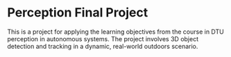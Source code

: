 # Perception Final Project
This is a project for applying the learning objectives from the course in DTU perception in autonomous systems. The project involves 3D object detection and tracking in a dynamic, real-world outdoors scenario.

